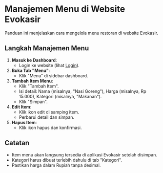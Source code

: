 # Manajemen Menu di Website Evokasir

Panduan ini menjelaskan cara mengelola menu restoran di website Evokasir.

## Langkah Manajemen Menu
1. **Masuk ke Dashboard**:
   - Login ke website (lihat [Login](#login-website)).
2. **Buka Tab "Menu"**:
   - Klik "Menu" di sidebar dashboard.
3. **Tambah Item Menu**:
   - Klik "Tambah Item".
   - Isi detail: Nama (misalnya, "Nasi Goreng"), Harga (misalnya, Rp 15.000), Kategori (misalnya, "Makanan").
   - Klik "Simpan".
4. **Edit Item**:
   - Klik ikon edit di samping item.
   - Perbarui detail dan simpan.
5. **Hapus Item**:
   - Klik ikon hapus dan konfirmasi.

## Catatan
- Item menu akan langsung tersedia di aplikasi Evokasir setelah disimpan.
- Kategori harus dibuat terlebih dahulu di tab "Kategori".
- Pastikan harga dalam Rupiah tanpa desimal.